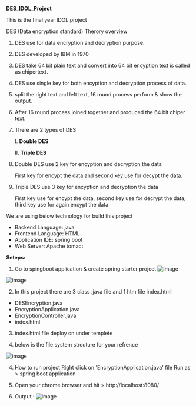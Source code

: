 **DES_IDOL_Project**

This is the final year IDOL project

DES (Data encryption standard) Therory overview 
1. DES use for data encryption and decryption purpose.
2. DES developed by IBM in 1970
3. DES take 64 bit plain text and convert into 64 bit encyption text is called as chipertext.
4. DES use single key for both encyption and decryption process of data.
5. split the right text and left text, 16 round process perform & show the output.
6. After 16 round process joined together and produced the 64 bit chiper text.
7. There are 2 types of DES

   I. **Double DES**

   II. **Triple DES**
8. Double DES use 2 key for encyption and decryption the data 

   First key for encypt the data and second key use for decypt the data.

9. Triple DES use 3 key for encyption and decryption the data

   First key use for encypt the data, second key use for decrypt the data, third key use for again encypt the data. 
   

We are using below technology for build this project 
- Backend Language: java
- Frontend Language: HTML
- Application IDE: spring boot
- Web Server: Apache tomact

**Seteps:**

1. Go to spingboot application & create spring starter project 
![image](https://github.com/user-attachments/assets/0015cb00-d7e7-42d3-8261-969dbff91b5e)

![image](https://github.com/user-attachments/assets/c8a9088e-a3aa-4bc2-a26e-cfc99f0eccf1)

2. In this project there are 3 class .java file and 1 htm file index.html 

- DESEncryption.java   
- EncryptionApplication.java
- EncryptionController.java
- index.html

3. index.html file deploy on under templete 

4. below is the file system strcuture for your refrence

![image](https://github.com/user-attachments/assets/69e0a889-b89e-4799-9bf4-1207f730b92b)

4. How to run project 
   Right click on 'EncryptionApplication.java' file 
   Run as > spring boot application 

5. Open your chrome browser and hit > http://localhost:8080/

6. Output :
![image](https://github.com/user-attachments/assets/591a53fb-ffec-48a2-9c3e-4a8571c26eec)
   





